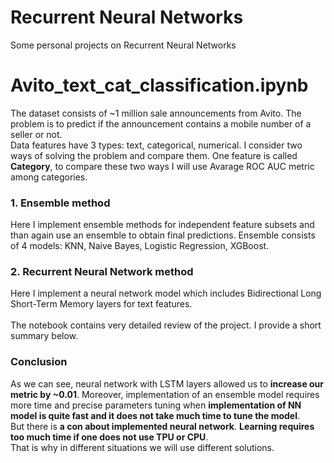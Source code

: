 # Recurrent Neural Networks
Some personal projects on Recurrent Neural Networks
# Avito_text_cat_classification.ipynb
The dataset consists of ~1 million sale announcements from Avito. The problem is to predict if the announcement contains a mobile number of a seller or not. </br>
Data features have 3 types: text, categorical, numerical. I consider two ways of solving the problem and compare them. One feature is called **Category**, to compare these two ways I will use Avarage ROC AUC metric among categories.
### 1. Ensemble method
Here I implement ensemble methods for independent feature subsets and than again use an ensemble to obtain final predictions. Ensemble consists of 4 models: KNN, Naive Bayes, Logistic Regression, XGBoost.
### 2. Recurrent Neural Network method
Here I implement a neural network model which includes Bidirectional Long Short-Term Memory layers for text features. </br></br>
The notebook contains very detailed review of the project. I provide a short summary below.
### Conclusion
As we can see, neural network with LSTM layers allowed us to **increase our metric by ~0.01**. Moreover, implementation of an ensemble model requires more time and precise parameters tuning when **implementation of NN model is quite fast and it does not take much time to tune the model**. </br> But there is **a con about implemented neural network**. **Learning requires too much time if one does not use TPU or CPU**. </br> That is why in different situations we will use different solutions.
